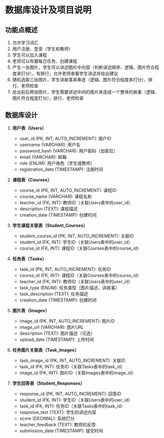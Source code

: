 # 数据库设计及项目说明

## 功能点概述

1. 允许学习词汇
2. 用户注册、登录（学生和教师）
3. 学生可以加入课程
4. 老师可以布置每日任务、创建课程
5. 产生一张图片，学生可以讲述图片中内容（判断讲述顺序、逻辑、图片符合程度来打分），有排行，允许老师查看学生讲述并给出建议
6. 随机选取三张图片，学生讲故事来串连（逻辑、图片符合程度来打分），排行、老师检查
7. 给出前后两张图片，学生需要讲述中间的图片来连成一个整体的故事（逻辑、图片符合程度打分），排行、老师检查

## 数据库设计

1. **用户表（Users）**
   - user_id (PK, INT, AUTO_INCREMENT): 用户ID
   - username (VARCHAR): 用户名
   - password_hash (VARCHAR): 用户密码（加密后）
   - email (VARCHAR): 邮箱
   - role (ENUM): 用户角色（学生或教师）
   - registration_date (TIMESTAMP): 注册时间

2. **课程表（Courses）**
   - course_id (PK, INT, AUTO_INCREMENT): 课程ID
   - course_name (VARCHAR): 课程名称
   - teacher_id (FK, INT): 教师ID（关联Users表中的user_id）
   - description (TEXT): 课程描述
   - creation_date (TIMESTAMP): 创建时间

3. **学生课程关联表（Student_Courses）**
   - student_course_id (PK, INT, AUTO_INCREMENT): 关联ID
   - student_id (FK, INT): 学生ID（关联Users表中的user_id）
   - course_id (FK, INT): 课程ID（关联Courses表中的course_id）

4. **任务表（Tasks）**
   - task_id (PK, INT, AUTO_INCREMENT): 任务ID
   - course_id (FK, INT): 课程ID（关联Courses表中的course_id）
   - teacher_id (FK, INT): 教师ID（关联Users表中的user_id）
   - task_type (ENUM): 任务类型（图片描述、讲故事）
   - task_description (TEXT): 任务描述
   - creation_date (TIMESTAMP): 创建时间

5. **图片表（Images）**
   - image_id (PK, INT, AUTO_INCREMENT): 图片ID
   - image_url (VARCHAR): 图片URL
   - description (TEXT): 图片描述（可选）
   - upload_date (TIMESTAMP): 上传时间

6. **任务图片关联表（Task_Images）**
   - task_image_id (PK, INT, AUTO_INCREMENT): 关联ID
   - task_id (FK, INT): 任务ID（关联Tasks表中的task_id）
   - image_id (FK, INT): 图片ID（关联Images表中的image_id）

7. **学生回答表（Student_Responses）**
   - response_id (PK, INT, AUTO_INCREMENT): 回答ID
   - student_id (FK, INT): 学生ID（关联Users表中的user_id）
   - task_id (FK, INT): 任务ID（关联Tasks表中的task_id）
   - response_text (TEXT): 学生的讲述内容
   - score (DECIMAL): 系统打分
   - teacher_feedback (TEXT): 教师的反馈
   - submission_date (TIMESTAMP): 提交时间
